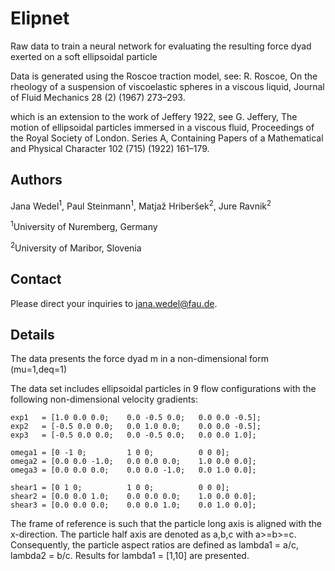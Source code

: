 # Elipnet

 
Raw data to train a neural network for evaluating the resulting force dyad exerted on a soft ellipsoidal particle 

Data is generated using the Roscoe traction model, see:
R. Roscoe, On the rheology of a suspension of viscoelastic spheres in a viscous liquid, Journal of Fluid
Mechanics 28 (2) (1967) 273–293.

which is an extension to the work of Jeffery 1922, see
G. Jeffery, The motion of ellipsoidal particles immersed in a viscous fluid, Proceedings of the Royal Society
of London. Series A, Containing Papers of a Mathematical and Physical Character 102 (715) (1922)
161–179.

## Authors

Jana Wedel<sup>1</sup>, Paul Steinmann<sup>1</sup>, Matjaž Hriberšek<sup>2</sup>, Jure Ravnik<sup>2</sup>

<sup>1</sup>University of Nuremberg, Germany

<sup>2</sup>University of Maribor, Slovenia

## Contact

Please direct your inquiries to jana.wedel@fau.de.

## Details

The data presents the force dyad m in a non-dimensional form (mu=1,deq=1)

The data set includes ellipsoidal particles in 9 flow configurations with the following non-dimensional velocity gradients:

```
exp1   = [1.0 0.0 0.0;    0.0 -0.5 0.0;   0.0 0.0 -0.5]; 
exp2   = [-0.5 0.0 0.0;   0.0 1.0 0.0;    0.0 0.0 -0.5]; 
exp3   = [-0.5 0.0 0.0;   0.0 -0.5 0.0;   0.0 0.0 1.0]; 

omega1 = [0 -1 0;         1 0 0;          0 0 0]; 
omega2 = [0.0 0.0 -1.0;   0.0 0.0 0.0;    1.0 0.0 0.0];
omega3 = [0.0 0.0 0.0;    0.0 0.0 -1.0;   0.0 1.0 0.0]; 

shear1 = [0 1 0;          1 0 0;          0 0 0]; 
shear2 = [0.0 0.0 1.0;    0.0 0.0 0.0;    1.0 0.0 0.0];
shear3 = [0.0 0.0 0.0;    0.0 0.0 1.0;    0.0 1.0 0.0]; 
```

The frame of reference is such that the particle long axis is aligned with the x-direction.
The particle half axis are denoted as a,b,c with a>=b>=c.
Consequently, the particle aspect ratios are defined as lambda1 = a/c, lambda2 = b/c.
Results for lambda1 = [1,10] are presented.

